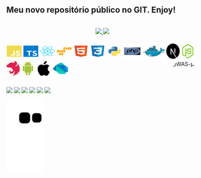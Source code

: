 ## Meu novo repositório público no GIT. Enjoy!
<br>
<div align="center">
  <a href="https://github.com/iwasrep">
  <img height="180em" src="https://github-readme-stats.vercel.app/api?username=iwasrep&show_icons=true&theme=dracula&include_all_commits=true&count_private=true"/>
  <img height="180em" src="https://github-readme-stats.vercel.app/api/top-langs/?username=iwasrep&layout=compact&langs_count=7&theme=dracula"/>
  </a>
</div>
<div style="display: inline_block"><br>
  <img align="center" alt="iWAS-Js" height="30" width="40" src="https://raw.githubusercontent.com/devicons/devicon/master/icons/javascript/javascript-plain.svg">
  <img align="center" alt="iWAS-Ts" height="30" width="40" src="https://raw.githubusercontent.com/devicons/devicon/master/icons/typescript/typescript-plain.svg">
  <img align="center" alt="iWAS-React" height="30" width="40" src="https://raw.githubusercontent.com/devicons/devicon/master/icons/react/react-original.svg">
    <img align="center" alt="iWAS-AWS" height="30" width="40" src="https://raw.githubusercontent.com/devicons/devicon/master/icons/amazonwebservices/amazonwebservices-original.svg">
  <img align="center" alt="iWAS-HTML" height="30" width="40" src="https://raw.githubusercontent.com/devicons/devicon/master/icons/html5/html5-original.svg">
  <img align="center" alt="iWAS-CSS" height="30" width="40" src="https://raw.githubusercontent.com/devicons/devicon/master/icons/css3/css3-original.svg">
  <img align="center" alt="iWAS-Python" height="30" width="40" src="https://raw.githubusercontent.com/devicons/devicon/master/icons/python/python-original.svg">
  <img align="center" alt="iWAS-PHP" height="40" width="45" src="https://raw.githubusercontent.com/devicons/devicon/master/icons/php/php-original.svg">
  <img align="center" alt="iWAS-Docker" height="50" width="60" src="https://raw.githubusercontent.com/devicons/devicon/master/icons/docker/docker-original.svg">
  <img align="center" alt="iWAS-nextjs" height="40" width="35" src="https://raw.githubusercontent.com/devicons/devicon/master/icons/nextjs/nextjs-original.svg">
  <img align="center" alt="iWAS-nodejs" height="40" width="35" src="https://raw.githubusercontent.com/devicons/devicon/master/icons/nodejs/nodejs-original.svg">
  <img align="center" alt="iWAS-nestjs" height="40" width="35" src="https://raw.githubusercontent.com/devicons/devicon/master/icons/nestjs/nestjs-plain.svg">
  <img align="center" alt="iWAS-android" height="40" width="35" src="https://raw.githubusercontent.com/devicons/devicon/master/icons/android/android-plain.svg">
  <img align="center" alt="iWAS-Apple" height="40" width="40" src="https://raw.githubusercontent.com/devicons/devicon/master/icons/apple/apple-original.svg">
  <img align="center" alt="iWAS-Dart" height="30" width="40" src="https://raw.githubusercontent.com/devicons/devicon/master/icons/dart/dart-original.svg">
  <img align="right" alt="iWAS-pic" height="150" style="border-radius:50px;" src="https://avatars.githubusercontent.com/u/75737096?s=400&u=aea6c9cb22bac3cdd1595597feea287996d16dca&v=4">
</div>
  
##
 
<div> 
  <a href="https://www.youtube.com/channel/UCloXzL4Rgjr7r_qHrH4pFzA" target="_blank"><img src="https://img.shields.io/badge/YouTube-FF0000?style=for-the-badge&logo=youtube&logoColor=white" target="_blank"></a>
  <a href="https://instagram.com/diogolinsdrack" target="_blank"><img src="https://img.shields.io/badge/-Instagram-%23E4405F?style=for-the-badge&logo=instagram&logoColor=white" target="_blank"></a>
 	<a href="https://twitter.com/diogolins018" target="_blank"><img src="https://img.shields.io/badge/Twitter-1DA1F2?style=for-the-badge&logo=twitter&logoColor=white" target="_blank"></a>
 <a href="https://api.whatsapp.com/send?phone=5518996475908&text=Olá! Te achei no GitHub e queria entrar em contato" target="_blank"><img src="https://img.shields.io/badge/WhatsApp-25D366?style=for-the-badge&logo=whatsapp&logoColor=white" target="_blank"></a> 
  <a href="mailto:iwas.diogo@gmail.com"><img src="https://img.shields.io/badge/-Gmail-%23333?style=for-the-badge&logo=gmail&logoColor=white" target="_blank"></a>
  <a href="https://www.linkedin.com/in/dolwebdesign/" target="_blank"><img src="https://img.shields.io/badge/-LinkedIn-%230077B5?style=for-the-badge&logo=linkedin&logoColor=white" target="_blank"></a> 
 
  ![Snake animation](https://github.com/rafaballerini/rafaballerini/blob/output/github-contribution-grid-snake.svg)
 
</div>
